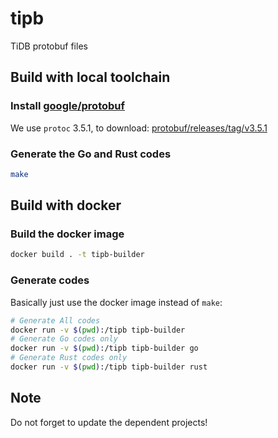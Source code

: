 # tipb

TiDB protobuf files

## Build with local toolchain

### Install [google/protobuf](https://github.com/google/protobuf)

We use `protoc` 3.5.1, to download: [protobuf/releases/tag/v3.5.1](https://github.com/google/protobuf/releases/tag/v3.5.1)

### Generate the Go and Rust codes

```sh
make
```

## Build with docker

### Build the docker image

```sh
docker build . -t tipb-builder
```

### Generate codes

Basically just use the docker image instead of `make`:

```sh
# Generate All codes
docker run -v $(pwd):/tipb tipb-builder 
# Generate Go codes only
docker run -v $(pwd):/tipb tipb-builder go
# Generate Rust codes only
docker run -v $(pwd):/tipb tipb-builder rust
```

## Note
Do not forget to update the dependent projects!
